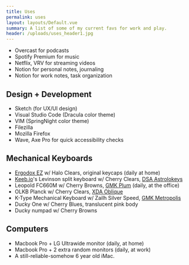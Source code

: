 ```yaml
---
title: Uses
permalink: uses
layout: layouts/Default.vue
summary: A list of some of my current favs for work and play.
header: /uploads/uses_header1.jpg
---
```

* Overcast for podcasts
* Spotify Premium for music
* Netflix, VRV for streaming videos
* Notion for personal notes, journaling
* Notion for work notes, task organization

## Design + Development

* Sketch (for UX/UI design)
* Visual Studio Code (Dracula color theme)
* VIM (SpringNight color theme)
* Filezilla
* Mozilla Firefox
* Wave, Axe Pro for quick accessibility checks

## Mechanical Keyboards

* [Ergodox EZ](https://ergodox-ez.com) w/ Halo Clears, original keycaps (daily at home)
* [Keeb.io](https://keeb.io)'s Levinson split keyboard w/ Cherry Clears, [DSA Astrolokeys](https://drop.com/buy/drop-dsa-astrolokeys-keycaps-by-sailorhg-and-cassidoo)
* Leopold FC660M w/ Cherry Browns, [GMK Plum](https://drop.com/buy/massdrop-x-jessica-gmk-plum-custom-keycap-set) (daily, at the office)
* OLKB Planck w/ Cherry Clears, [XDA Oblique](https://dixiemech.store/collections/keycaps/products/xda-oblique)
* K-Type Mechanical Keyboard w/ Zailh Silver Speed, [GMK Metropolis](https://novelkeys.xyz/products/gmk-metropolis)
* Ducky One w/ Cherry Blues, translucent pink body
* Ducky numpad w/ Cherry Browns

## Computers

* Macbook Pro + LG Ultrawide monitor (daily, at home)
* Macbook Pro + 2 extra random monitors (daily, at work)
* A still-reliable-somehow 6 year old iMac.